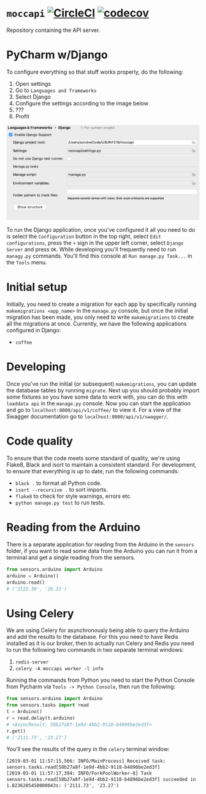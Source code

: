 # `moccapi` [![CircleCI](https://circleci.com/gh/inf219-mocca/MOCCAPI.svg?style=svg)](https://circleci.com/gh/inf219-mocca/MOCCAPI) [![codecov](https://codecov.io/gh/inf219-mocca/MOCCAPI/branch/master/graph/badge.svg)](https://codecov.io/gh/inf219-mocca/MOCCAPI)

Repository containing the API server.

# PyCharm w/Django

To configure everything so that stuff works properly, do the following: 

1. Open settings
2. Go to `Languages and frameworks`
3. Select Django
4. Configure the settings according to the image below
5. ???
6. Profit

![settings](settings.png)

To run the Django application, once you've configured it all you need to do is
select the `Configuration` button in the top right, select `Edit
configurations`, press the `+` sign in the upper left corner, select `Django
Server` and press `OK`. While developing you'll frequently need to run
`managy.py` commands. You'll find this console at `Run manage.py Task...` in the
`Tools` menu.

# Initial setup

Initially, you need to create a migration for each app by specifically running
`makemigrations <app_name>` in the `manage.py` console, but once the initial
migration has been made, you only need to write `makemigrations` to create all
the migrations at once. Currently, we have the following applications configured
in Django:

- `coffee`

# Developing

Once you've run the initial (or subsequent) `makemigrations`, you can update the
database tables by running `migrate`. Next up you should probably import some
fixtures so you have some data to work with, you can do this with `loaddata api`
in the `manage.py` console. Now you can start the application and go to
`localhost:8000/api/v1/coffee/` to view it. For a view of the Swagger
documentation go to `localhost:8000/api/v1/swagger/`.

# Code quality

To ensure that the code meets some standard of quality, we're using Flake8,
Black and isort to maintain a consistent standard. For development, to ensure
that everything is up to date, run the following commands:

- `black .` to format all Python code.
- `isort --recursive .` to sort imports.
- `flake8` to check for style warnings, errors etc.
- `python manage.py test` to run tests.

# Reading from the Arduino

There is a separate application for reading from the Arduino in the `sensors`
folder, if you want to read some data from the Arduino you can run it from a
terminal and get a single reading from the sensors.

``` python
from sensors.arduino import Arduino
arduino = Arduino()
arduino.read()
# ('2122.39', '26.31')
```

# Using Celery

We are using Celery for asynchronously being able to query the Arduino and add
the results to the database. For this you need to have Redis installed as it is
our broker, then to actually run Celery and Redis you need to run the following
two commands in two separate terminal windows:

1. `redis-server`
2. `celery -A moccapi worker -l info`

Running the commands from Python you need to start the Python Console from
Pycharm via `Tools -> Python Console`, then run the following:

``` python
from sensors.arduino import Arduino
from sensors.tasks import read
t = Arduino()
r = read.delay(t.arduino)
# <AsyncResult: 58b27a8f-1e9d-4bb2-9118-b4896be2ed3f>
r.get()
# ['2111.73', '23.27']
```

You'll see the results of the query in the `celery` terminal window:

``` shell
[2019-03-01 11:57:15,566: INFO/MainProcess] Received task: sensors.tasks.read[58b27a8f-1e9d-4bb2-9118-b4896be2ed3f]
[2019-03-01 11:57:17,394: INFO/ForkPoolWorker-8] Task sensors.tasks.read[58b27a8f-1e9d-4bb2-9118-b4896be2ed3f] succeeded in 1.8236205450000043s: ('2111.73', '23.27')
```

